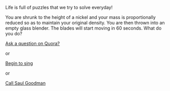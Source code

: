 Life is full of puzzles that we try to solve everyday!

You are shrunk to the height of a nickel 
and your mass is proportionally reduced 
so as to maintain your original density. 
You are then thrown into an empty glass blender. 
The blades will start moving in 60 seconds. 
What do you do?

[Ask a question on Quora?](../ask-on-quora/ask-on-quora.md)

or

[Begin to sing](../sing/sing.md)

or

[Call Saul Goodman](../better-call-saul/saul.md)